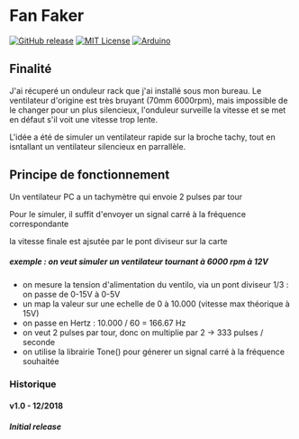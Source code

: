 # Fan Faker

[![GitHub release](http://img.shields.io/badge/Version-1.0-brightgreen.svg?style=flat)][release]
[![MIT License](http://img.shields.io/badge/license-MIT-blue.svg?style=flat)][license] 
[![Arduino](https://img.shields.io/badge/Arduino-Nano-red.svg?style=flat)][Arduino]


[release]: https://github.com/lordzurp/Fan_Faker/releases
[license]: https://raw.githubusercontent.com/lordzurp/DishWarrior/master/LICENSE
[arduino]: https://www.arduino.cc/en/Guide/ArduinoNano

## Finalité
J'ai récuperé un onduleur rack que j'ai installé sous mon bureau. Le ventilateur d'origine est très bruyant (70mm 6000rpm), mais impossible de le changer pour un plus silencieux, l'onduleur surveille la vitesse et se met en défaut s'il voit une vitesse trop lente.

L'idée a été de simuler un ventilateur rapide sur la broche tachy, tout en isntallant un ventilateur silencieux en parrallèle.
## Principe de fonctionnement
Un ventilateur PC a un tachymètre qui envoie 2 pulses par tour

Pour le simuler, il suffit d'envoyer un signal carré à la fréquence correspondante

la vitesse finale est ajsutée par le pont diviseur sur la carte

##### exemple : on veut simuler un ventilateur tournant à 6000 rpm à 12V
- on mesure la tension d'alimentation du ventilo, via un pont diviseur 1/3 : on passe de 0-15V à 0-5V
- un map la valeur sur une echelle de 0 à 10.000 (vitesse max théorique à 15V)
- on passe en Hertz : 10.000 / 60 = 166.67 Hz
- on veut 2 pulses par tour, donc on multiplie par 2 -> 333 pulses / seconde
- on utilise la librairie Tone() pour génerer un signal carré à la fréquence souhaitée

### Historique

#### v1.0 - 12/2018

##### Initial release